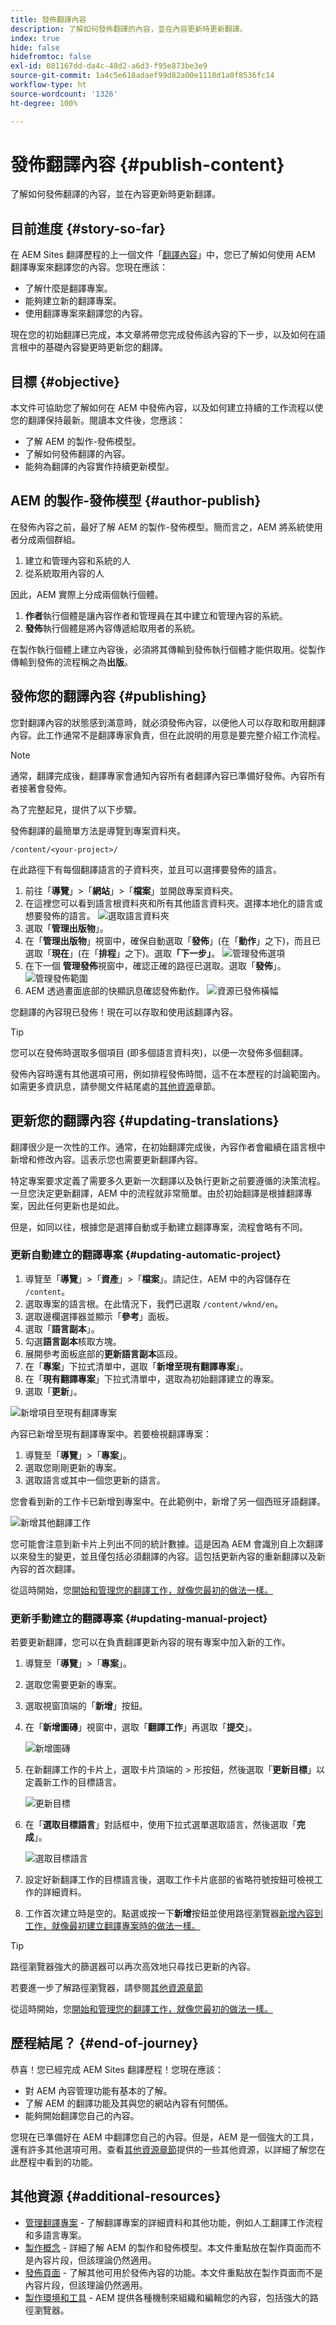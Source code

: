```yaml
---
title: 發佈翻譯內容
description: 了解如何發佈翻譯的內容，並在內容更新時更新翻譯。
index: true
hide: false
hidefromtoc: false
exl-id: 081167dd-da4c-48d2-a6d3-f95e873be3e9
source-git-commit: 1a4c5e618adaef99d82a00e1118d1a0f8536fc14
workflow-type: ht
source-wordcount: '1326'
ht-degree: 100%

---
```


# 發佈翻譯內容 {#publish-content}

了解如何發佈翻譯的內容，並在內容更新時更新翻譯。

## 目前進度 {#story-so-far}

在 AEM Sites 翻譯歷程的上一個文件「[翻譯內容](configure-connector.md)」中，您已了解如何使用 AEM 翻譯專案來翻譯您的內容。您現在應該：

* 了解什麼是翻譯專案。
* 能夠建立新的翻譯專案。
* 使用翻譯專案來翻譯您的內容。

現在您的初始翻譯已完成，本文章將帶您完成發佈該內容的下一步，以及如何在語言根中的基礎內容變更時更新您的翻譯。

## 目標 {#objective}

本文件可協助您了解如何在 AEM 中發佈內容，以及如何建立持續的工作流程以使您的翻譯保持最新。閱讀本文件後，您應該：

* 了解 AEM 的製作-發佈模型。
* 了解如何發佈翻譯的內容。
* 能夠為翻譯的內容實作持續更新模型。

## AEM 的製作-發佈模型 {#author-publish}

在發佈內容之前，最好了解 AEM 的製作-發佈模型。簡而言之，AEM 將系統使用者分成兩個群組。

1. 建立和管理內容和系統的人
1. 從系統取用內容的人

因此，AEM 實際上分成兩個執行個體。

1. **作者**&#x200B;執行個體是讓內容作者和管理員在其中建立和管理內容的系統。
1. **發佈**&#x200B;執行個體是將內容傳遞給取用者的系統。

在製作執行個體上建立內容後，必須將其傳輸到發佈執行個體才能供取用。從製作傳輸到發佈的流程稱之為&#x200B;**出版**。

## 發佈您的翻譯內容 {#publishing}

您對翻譯內容的狀態感到滿意時，就必須發佈內容，以便他人可以存取和取用翻譯內容。此工作通常不是翻譯專家負責，但在此說明的用意是要完整介紹工作流程。

>[!NOTE]
>
>通常，翻譯完成後，翻譯專家會通知內容所有者翻譯內容已準備好發佈。內容所有者接著會發佈。
>
>為了完整起見，提供了以下步驟。

發佈翻譯的最簡單方法是導覽到專案資料夾。

```text
/content/<your-project>/
```

在此路徑下有每個翻譯語言的子資料夾，並且可以選擇要發佈的語言。

1. 前往「**導覽**」>「**網站**」>「**檔案**」並開啟專案資料夾。
1. 在這裡您可以看到語言根資料夾和所有其他語言資料夾。選擇本地化的語言或想要發佈的語言。
   ![選取語言資料夾](assets/select-language-folder.png)
1. 選取「**管理出版物**」。
1. 在「**管理出版物**」視窗中，確保自動選取「**發佈**」(在「**動作**」之下)，而且已選取「**現在**」(在「**排程**」之下)。選取&#x200B;**「下一步」**。
   ![管理發佈選項](assets/manage-publication-options.png)
1. 在下一個 **管理發佈**&#x200B;視窗中，確認正確的路徑已選取。選取「**發佈**」。
   ![管理發佈範圍](assets/manage-publication-scope.png)
1. AEM 透過畫面底部的快顯訊息確認發佈動作。
   ![資源已發佈橫幅](assets/resources-published-message.png)

您翻譯的內容現已發佈！現在可以存取和使用該翻譯內容。

>[!TIP]
>
>您可以在發佈時選取多個項目 (即多個語言資料夾)，以便一次發佈多個翻譯。

發佈內容時還有其他選項可用，例如排程發佈時間，這不在本歷程的討論範圍內。如需更多資訊息，請參閱文件結尾處的[其他資源](#additional-resources)章節。

## 更新您的翻譯內容 {#updating-translations}

翻譯很少是一次性的工作。通常，在初始翻譯完成後，內容作者會繼續在語言根中新增和修改內容。這表示您也需要更新翻譯內容。

特定專案要求定義了需要多久更新一次翻譯以及執行更新之前要遵循的決策流程。一旦您決定更新翻譯，AEM 中的流程就非常簡單。由於初始翻譯是根據翻譯專案，因此任何更新也是如此。

但是，如同以往，根據您是選擇自動或手動建立翻譯專案，流程會略有不同。

### 更新自動建立的翻譯專案 {#updating-automatic-project}

1. 導覽至「**導覽**」>「**資產**」>「**檔案**」。請記住，AEM 中的內容儲存在 `/content`。
1. 選取專案的語言根。在此情況下，我們已選取 `/content/wknd/en`。
1. 選取邊欄選擇器並顯示「**參考**」面板。
1. 選取「**語言副本**」。
1. 勾選&#x200B;**語言副本**&#x200B;核取方塊。
1. 展開參考面板底部的&#x200B;**更新語言副本**&#x200B;區段。
1. 在「**專案**」下拉式清單中，選取「**新增至現有翻譯專案**」。
1. 在「**現有翻譯專案**」下拉式清單中，選取為初始翻譯建立的專案。
1. 選取「**更新**」。

![新增項目至現有翻譯專案](assets/add-to-existing-project.png)

內容已新增至現有翻譯專案中。若要檢視翻譯專案：

1. 導覽至「**導覽**」>「**專案**」。
1. 選取您剛剛更新的專案。
1. 選取語言或其中一個您更新的語言。

您會看到新的工作卡已新增到專案中。在此範例中，新增了另一個西班牙語翻譯。

![新增其他翻譯工作](assets/additional-translation-job.png)

您可能會注意到新卡片上列出不同的統計數據。這是因為 AEM 會識別自上次翻譯以來發生的變更，並且僅包括必須翻譯的內容。這包括更新內容的重新翻譯以及新內容的首次翻譯。

從這時開始，您[開始和管理您的翻譯工作，就像您最初的做法一樣。](translate-content.md#using-translation-project)

### 更新手動建立的翻譯專案 {#updating-manual-project}

若要更新翻譯，您可以在負責翻譯更新內容的現有專案中加入新的工作。

1. 導覽至「**導覽**」>「**專案**」。
1. 選取您需要更新的專案。
1. 選取視窗頂端的「**新增**」按鈕。
1. 在「**新增圖磚**」視窗中，選取「**翻譯工作**」再選取「**提交**」。

   ![新增圖磚](assets/add-translation-job-tile.png)

1. 在新翻譯工作的卡片上，選取卡片頂端的 > 形按鈕，然後選取「**更新目標**」以定義新工作的目標語言。

   ![更新目標](assets/update-target.png)

1. 在「**選取目標語言**」對話框中，使用下拉式選單選取語言，然後選取「**完成**」。

   ![選取目標語言](assets/select-target-language.png)

1. 設定好新翻譯工作的目標語言後，選取工作卡片底部的省略符號按鈕可檢視工作的詳細資料。
1. 工作首次建立時是空的。點選或按一下&#x200B;**新增**&#x200B;按鈕並使用路徑瀏覽器[新增內容到工作，就像最初建立翻譯專案時的做法一樣。](translate-content.md##manually-creating)

>[!TIP]
>
>路徑瀏覽器強大的篩選器可以再次高效地只尋找已更新的內容。
>
>若要進一步了解路徑瀏覽器，請參閱[其他資源章節](#additional-resources)

從這時開始，您[開始和管理您的翻譯工作，就像您最初的做法一樣。](translate-content.md#using-translation-project)

## 歷程結尾？ {#end-of-journey}

恭喜！您已經完成 AEM Sites 翻譯歷程！您現在應該：

* 對 AEM 內容管理功能有基本的了解。
* 了解 AEM 的翻譯功能及其與您的網站內容有何關係。
* 能夠開始翻譯您自己的內容。

您現在已準備好在 AEM 中翻譯您自己的內容。但是，AEM 是一個強大的工具，還有許多其他選項可用。查看[其他資源章節](#additional-resources)提供的一些其他資源，以詳細了解您在此歷程中看到的功能。

## 其他資源 {#additional-resources}

* [管理翻譯專案](/help/sites-cloud/administering/translation/managing-projects.md) - 了解翻譯專案的詳細資料和其他功能，例如人工翻譯工作流程和多語言專案。
* [製作概念](/help/sites-cloud/authoring/author-publish.md) - 詳細了解 AEM 的製作和發佈模型。本文件重點放在製作頁面而不是內容片段，但該理論仍然適用。
* [發佈頁面](/help/sites-cloud/authoring/sites-console/publishing-pages.md) - 了解其他可用於發佈內容的功能。本文件重點放在製作頁面而不是內容片段，但該理論仍然適用。
* [製作環境和工具](/help/sites-cloud/authoring/path-selection.md#path-selection) - AEM 提供各種機制來組織和編輯您的內容，包括強大的路徑瀏覽器。
